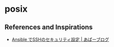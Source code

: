 posix
=========

References and Inspirations
---
- [Ansible でSSHのセキュリティ設定 \| あぱーブログ](https://blog.apar.jp/linux/5299/)
